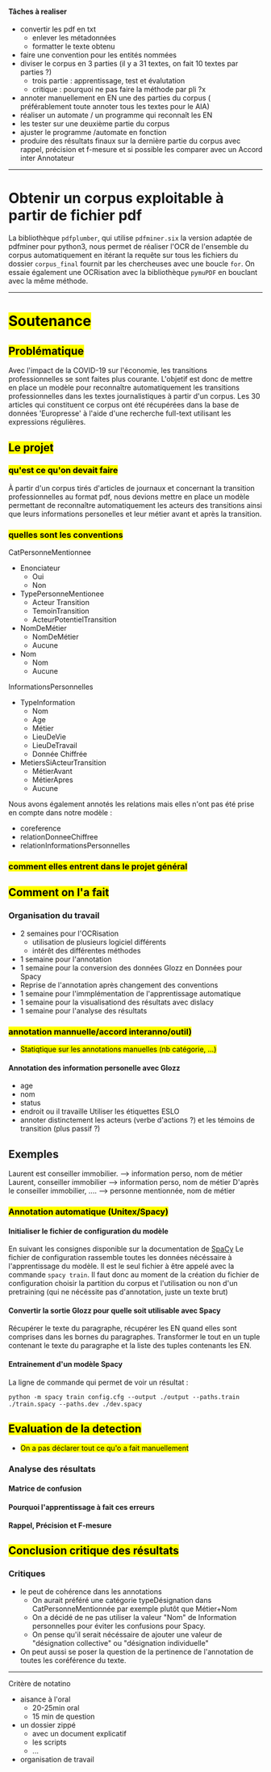#### Tâches à realiser 
- convertir les pdf en txt
  - enlever les métadonnées
  - formatter le texte obtenu
- faire une convention pour les entités nommées
- diviser le corpus en 3 parties (il y a 31 textes, on fait 10 textes par parties ?)
  - trois partie : apprentissage, test et évalutation
  - critique : pourquoi ne pas faire la méthode par pli ?x
- annoter manuellement en EN une des parties du corpus ( préférablement toute annoter tous les textes pour le AIA)
- réaliser un automate / un programme qui reconnaît les EN
- les tester sur une deuxième partie du corpus 
- ajuster le programme /automate en fonction
- produire des résultats finaux sur la dernière partie du corpus avec rappel, précision et f-mesure et si possible les comparer avec un Accord inter Annotateur

***********


# Obtenir un corpus exploitable à partir de fichier pdf

La bibliothèque `pdfplumber`, qui utilise `pdfminer.six` la version adaptée de pdfminer pour python3, nous permet de réaliser l'OCR de l'ensemble du corpus automatiquement en itérant la requête sur tous les fichiers du dossier `corpus_final` fournit par les chercheuses avec une boucle `for`.
On essaie également une OCRisation avec la bibliothèque `pymuPDF` en bouclant avec la même méthode.


******************************************

# <mark>Soutenance</mark>

## <mark> Problématique</mark>

Avec l'impact de la COVID-19 sur l'économie, les transitions professionnelles se sont faites plus courante. L'objetif est donc de mettre en place un modèle pour reconnaître automatiquement les transitions professionnelles dans les textes journalistiques à partir d'un corpus. Les 30 articles qui constituent ce corpus ont été récupérées dans la base de données 'Europresse' à l'aide d'une recherche full-text utilisant les expressions régulières.

## <mark> Le projet</mark>
### <mark>qu'est ce qu'on devait faire</mark>

À partir d'un corpus tirés d'articles de journaux et concernant la transition professionnelles au format pdf, nous devions mettre en place un modèle permettant de reconnaître automatiquement les acteurs des transitions ainsi que leurs informations personelles et leur métier avant et après la transition.

### <mark>quelles sont les conventions</mark>

CatPersonneMentionnee
- Enonciateur
  - Oui
  - Non
- TypePersonneMentionee
  - Acteur Transition
  - TemoinTransition
  - ActeurPotentielTransition
- NomDeMétier
  - NomDeMétier
  - Aucune
- Nom
  - Nom
  - Aucune

InformationsPersonnelles
- TypeInformation
  - Nom
  - Age
  - Métier
  - LieuDeVie
  - LieuDeTravail
  - Donnée Chiffrée
- MetiersSiActeurTransition 
  - MétierAvant
  - MétierApres
  - Aucune

Nous avons également annotés les relations mais elles n'ont pas été prise en compte dans notre modèle :
- coreference
- relationDonneeChiffree
- relationInformationsPersonnelles

### <mark>comment elles entrent dans le projet général</mark>

## <mark>Comment on l'a fait </mark>

### Organisation du travail

- 2 semaines pour l'OCRisation
  - utilisation de plusieurs logiciel différents 
  - intérêt des différentes méthodes
- 1 semaine pour l'annotation
- 1 semaine pour la conversion des données Glozz en Données pour Spacy
- Reprise de l'annotation après changement des conventions
- 1 semaine pour l'immplémentation de l'apprentissage automatique
- 1 semaine pour la visualisationd des résultats avec dislacy
- 1 semaine pour l'analyse des résultats

### <mark>annotation mannuelle/accord interanno/outil)</mark>
- <mark>Statiqtique sur les annotations manuelles (nb catégorie, ...)</mark>

#### Annotation des information personelle avec Glozz

- age
- nom
- status
- endroit ou il travaille
Utiliser les étiquettes ESLO
- annoter distinctement les acteurs (verbe d'actions ?) et les témoins de transition (plus passif ?)

## Exemples

Laurent est conseiller immobilier. --> information perso, nom de métier
Laurent, conseiller immobilier --> information perso, nom de métier
D'après le conseiller immobilier, .... --> personne mentionnée, nom de métier

### <mark>Annotation automatique (Unitex/Spacy)</mark>

#### Initialiser le fichier de configuration du modèle

En suivant les consignes disponible sur la documentation de [SpaCy](https://spacy.io/usage/training)
Le fichier de configuration rassemble toutes les données nécéssaire à l'apprentissage du modèle. Il est le seul fichier à être appelé avec la commande `spacy train`.
Il faut donc au moment de la création du fichier de configuration choisir la partition du corpus et l'utilisation ou non d'un pretraining (qui ne nécéssite pas d'annotation, juste un texte brut)

#### Convertir la sortie Glozz pour quelle soit utilisable avec Spacy

Récupérer le texte du paragraphe, récupérer les EN quand elles sont comprises dans les bornes du paragraphes. Transformer le tout en un tuple contenant le texte du paragraphe et la liste des tuples contenants les EN.

#### Entrainement d'un modèle Spacy

La ligne de commande qui permet de voir un résultat :

  `python -m spacy train config.cfg --output ./output --paths.train ./train.spacy --paths.dev ./dev.spacy`

## <mark>Evaluation de la detection</mark>
- <mark>On a pas déclarer tout ce qu'o a fait manuellement</mark>

### Analyse des résultats

#### Matrice de confusion

#### Pourquoi l'apprentissage à fait ces erreurs

#### Rappel, Précision et F-mesure

## <mark>Conclusion critique des résultats</mark>

### Critiques 

- le peut de cohérence dans les annotations
  - On aurait préféré une catégorie typeDésignation dans CatPersonneMentionnée par exemple plutôt que Métier+Nom
  - On a décidé de ne pas utiliser la valeur "Nom" de Information personnelles pour éviter les confusions pour Spacy.
  - On pense qu'il serait nécéssaire de ajouter une valeur de "désignation collective" ou "désignation individuelle"
- On peut aussi se poser la question de la pertinence de l'annotation de toutes les coréférence du texte.

********************

Critère de notatino

- aisance à l'oral
  - 20-25min oral
  - 15 min de question
- un dossier zippé
  - avec un document explicatif 
  - les scripts
  - ...
- organisation de travail
